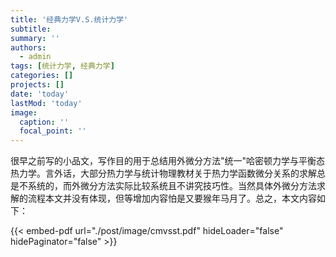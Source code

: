```yaml
---
title: '经典力学V.S.统计力学'
subtitle: 
summary: ''
authors:
  - admin
tags: [统计力学, 经典力学]
categories: []
projects: []
date: 'today'
lastMod: 'today'
image:
  caption: ''
  focal_point: ''
---
```

很早之前写的小品文，写作目的用于总结用外微分方法"统一"哈密顿力学与平衡态热力学。言外话，大部分热力学与统计物理教材关于热力学函数微分关系的求解总是不系统的，而外微分方法实际比较系统且不讲究技巧性。当然具体外微分方法求解的流程本文并没有体现，但等增加内容怕是又要猴年马月了。总之，本文内容如下：

{{< embed-pdf url="./post/image/cmvsst.pdf" hideLoader="false" hidePaginator="false" >}}

